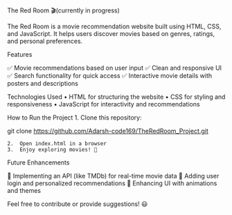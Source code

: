 The Red Room 🎬(currently in progress)

The Red Room is a movie recommendation website built using HTML, CSS, and JavaScript. It helps users discover movies based on genres, ratings, and personal preferences.

Features

✅ Movie recommendations based on user input
✅ Clean and responsive UI
✅ Search functionality for quick access
✅ Interactive movie details with posters and descriptions

Technologies Used
	•	HTML for structuring the website
	•	CSS for styling and responsiveness
	•	JavaScript for interactivity and recommendations

How to Run the Project
	1.	Clone this repository:

git clone https://github.com/Adarsh-code169/TheRedRoom_Project.git


	2.	Open index.html in a browser
	3.	Enjoy exploring movies! 🎥

Future Enhancements

🚀 Implementing an API (like TMDb) for real-time movie data
🚀 Adding user login and personalized recommendations
🚀 Enhancing UI with animations and themes

Feel free to contribute or provide suggestions! 😃
